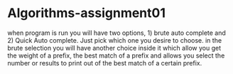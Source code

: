 # Algorithms-assignment01

when program is run you will have two options, 1) brute auto complete and 2) Quick Auto complete. Just pick which one you desire to choose.
in the brute selection you will have another choice inside it which allow you  get the weight of a prefix, the best match of a prefix and 
allows you select the number or results to print out of the best match of a certain prefix.
